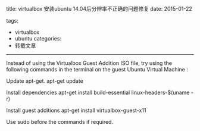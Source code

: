 title: virtualbox 安装ubuntu 14.04后分辨率不正确的问题修复
date: 2015-01-22

tags:
 - virtualbox
 - ubuntu
categories:
 - 转载文章

---

Instead of using the Virtualbox Guest Addition ISO file, try using the following commands in the terminal on the guest Ubuntu Virtual Machine :

Update apt-get. apt-get update

Install dependencies apt-get install build-essential linux-headers-$(uname -r)

Install guest additions apt-get install virtualbox-guest-x11

Use sudo before the commands if required.